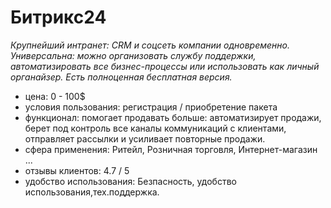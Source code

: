 # Битрикс24

_Крупнейший интранет: CRM и соцсеть компании одновременно. Универсальна: можно организовать службу поддержки, автоматизировать все бизнес-процессы или использовать как личный органайзер. Есть полноценная бесплатная версия._

- цена: 0 - 100$
- условия пользования: регистрация / приобретение пакета
- функционал: помогает продавать больше: автоматизирует продажи, берет под контроль все каналы коммуникаций с клиентами, отправляет рассылки и усиливает повторные продажи.
- сфера применения: Ритейл, Розничная торговля, Интернет-магазин ...
- отзывы клиентов: 4.7 / 5
- удобство использования: Безпасность, удобство использования,тех.поддержка.
